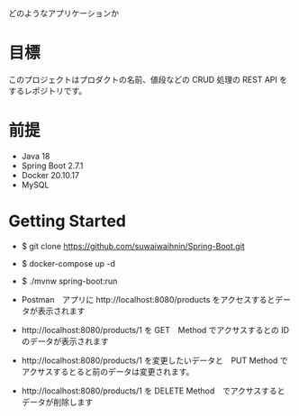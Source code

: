 どのようなアプリケーションか

# 目標

このプロジェクトはプロダクトの名前、値段などの CRUD 処理の REST API をするレポジトリです。

# 前提

- Java 18
- Spring Boot 2.7.1
- Docker 20.10.17
- MySQL 

# Getting Started

- $ git clone https://github.com/suwaiwaihnin/Spring-Boot.git

- $ docker-compose up -d

- $ ./mvnw spring-boot:run

- Postman　アプリに http://localhost:8080/products をアクセスするとデータが表示されます
- http://localhost:8080/products/1 を GET　Method でアクサスするとの ID のデータが表示されます
- http://localhost:8080/products/1 を変更したいデータと　PUT Method でアクサスするとると前のデータは変更されます。
- http://localhost:8080/products/1 を DELETE Method　でアクサスするとデータが削除します
